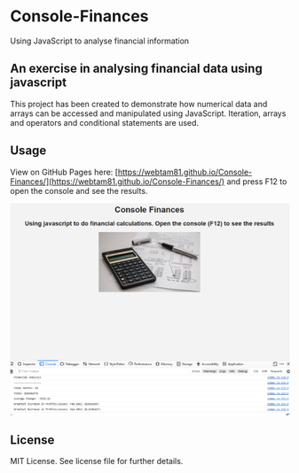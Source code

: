 # Console-Finances
Using JavaScript to analyse financial information

## An exercise in analysing financial data using javascript

This project has been created to demonstrate how numerical data and arrays can be accessed and manipulated using JavaScript. 
Iteration, arrays and operators and conditional statements are used.

## Usage

View on GitHub Pages here: [https://webtam81.github.io/Console-Finances/](https://webtam81.github.io/Console-Finances/) and press F12 to open the console and see the results.

![Screenshot of the Console-Finances website](w4-console-finances.png)

## License

MIT License. See license file for further details.